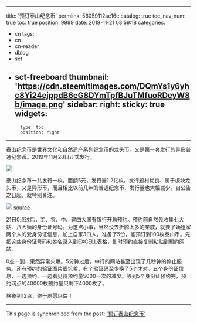 
---
title: '预订泰山纪念币'
permlink: 56059112ae16e
catalog: true
toc_nav_num: true
toc: true
position: 9999
date: 2019-11-21 08:59:18
categories:
- cn
tags:
- cn
- cn-reader
- dblog
- sct
- sct-freeboard
thumbnail: 'https://cdn.steemitimages.com/DQmYs1y6yhc8Yi24ejppdB6eG8DYmTpfBJuTMfuoRDeyW8b/image.png'
sidebar:
    right:
        sticky: true
widgets:
    -
        type: toc
        position: right
---


泰山纪念币是世界文化和自然遗产系列纪念币的龙头币。又是第一套发行的异形普通纪念币。2019年11月28日正式发行。

![](https://cdn.steemitimages.com/DQmYs1y6yhc8Yi24ejppdB6eG8DYmTpfBJuTMfuoRDeyW8b/image.png)


泰山纪念币一共发行一枚，面额5元，发行量1.2亿枚。发行题材优良、属于板块龙头币，又是异形币，而且相比以前几年的普通纪念币，发行量也大幅减少。自公告之日起，就特别关注。

![](https://cdn.steemitimages.com/DQmeFaPeEo81cAa1DfRarpf8UomcCUu1m9FwBw8aKRUeGuq/image.png)
[source](https://new.qq.com/omn/20191120/20191120A0I4JD00.html)

21日0点过后，工、农、中、建四大国有银行开启预约。预约前自然先收集七大姑、八大姨的身份证号码。为这点小事，当然没去折腾太多的亲戚，就要了姨姐家两个人的受身份证信息，加上自家3口人。准备了5份，能预订到100枚泰山币。先把这些身份证号码和姓名录入到EXCELL表格，到时预约直接复制粘贴到预约网站。

0点一到，果然异常火爆。5分钟过后，中行的网站甚至出现了几秒钟的停止服务。还有预约的验证图片很坑爹，有个验证码至少换了5个才对。五个身份证信息，一边预约、一边看见待预约量5000一次的减少。等到5个身份证预约完，预约网点的40000枚预约量只剩下4000枚了。

熬夜到12点，终于夙愿以偿！

- - -

This page is synchronized from the post: ['预订泰山纪念币'](https://steemit.com/@m18207319997/56059112ae16e)
